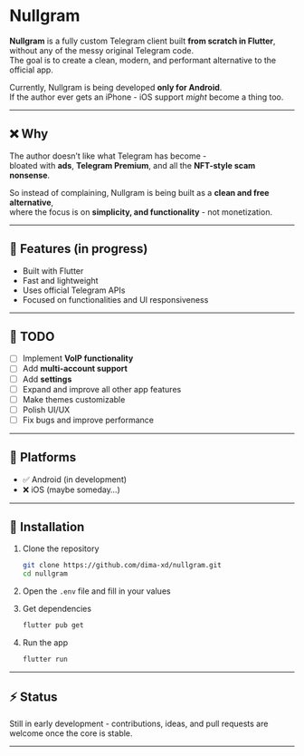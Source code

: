 # Nullgram

**Nullgram** is a fully custom Telegram client built **from scratch in Flutter**, without any of the messy original Telegram code.  
The goal is to create a clean, modern, and performant alternative to the official app.

Currently, Nullgram is being developed **only for Android**.  
If the author ever gets an iPhone - iOS support *might* become a thing too.

---

## ❌ Why

The author doesn’t like what Telegram has become -  
bloated with **ads**, **Telegram Premium**, and all the **NFT-style scam nonsense**.

So instead of complaining, Nullgram is being built as a **clean and free alternative**,  
where the focus is on **simplicity, and functionality** - not monetization.

---

## 🚀 Features (in progress)
- Built with Flutter
- Fast and lightweight
- Uses official Telegram APIs
- Focused on functionalities and UI responsiveness

---

## 📝 TODO
- [ ] Implement **VoIP functionality**
- [ ] Add **multi-account support**
- [ ] Add **settings**
- [ ] Expand and improve all other app features
- [ ] Make themes customizable
- [ ] Polish UI/UX
- [ ] Fix bugs and improve performance

---

## 📱 Platforms
- ✅ Android (in development)
- ❌ iOS (maybe someday…)

---

## 🧩 Installation

1. Clone the repository
   ```bash
   git clone https://github.com/dima-xd/nullgram.git
   cd nullgram
   ```   

2. Open the `.env` file and fill in your values

3. Get dependencies
   ```bash
   flutter pub get
   ```

4. Run the app
   ```bash
   flutter run
    ```

---

## ⚡ Status
Still in early development - contributions, ideas, and pull requests are welcome once the core is stable.

---
